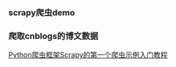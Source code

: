 ### scrapy爬虫demo
### 爬取cnblogs的博文数据

[Python爬虫框架Scrapy的第一个爬虫示例入门教程](http://blog.csdn.net/pleasecallmewhy/article/details/19642329 "cnblogs")
